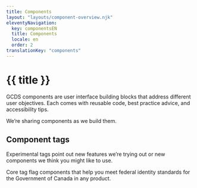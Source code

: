 ```yaml
---
title: Components
layout: "layouts/component-overview.njk"
eleventyNavigation:
  key: componentsEN
  title: Components
  locale: en
  order: 2
translationKey: "components"
---
```


# {{ title }}

GCDS components are user interface building blocks that address different user objectives. Each comes with reusable code, best practice advice, and accessibility tips.

We’re sharing components as we build them.

## Component tags

Experimental tags point out new features we’re trying out or new components we think you might like to use.

Core tag flag components that help you meet federal identity standards for the Government of Canada in any product.
